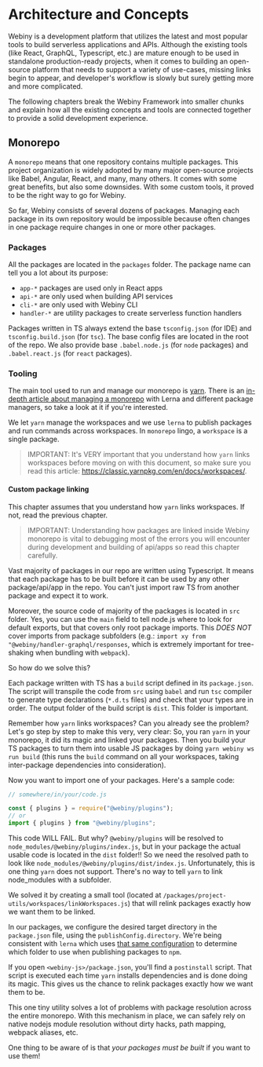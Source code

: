 # Architecture and Concepts

Webiny is a development platform that utilizes the latest and most popular tools to build serverless applications and APIs. Although the existing tools (like React, GraphQL, Typescript, etc.) are mature enough to be used in standalone production-ready projects, when it comes to building an open-source platform that needs to support a variety of use-cases, missing links begin to appear, and developer's workflow is slowly but surely getting more and more complicated.

The following chapters break the Webiny Framework into smaller chunks and explain how all the existing concepts and tools are connected together to provide a solid development experience.

## Monorepo

A `monorepo` means that one repository contains multiple packages. This project organization is widely adopted by many major open-source projects like Babel, Angular, React, and many, many others. It comes with some great benefits, but also some downsides. With some custom tools, it proved to be the right way to go for Webiny.

So far, Webiny consists of several dozens of packages. Managing each package in its own repository would be impossible because often changes in one package require changes in one or more other packages.

### Packages

All the packages are located in the `packages` folder. The package name can tell you a lot about its purpose:

- `app-*` packages are used only in React apps
- `api-*` are only used when building API services
- `cli-*` are only used with Webiny CLI
- `handler-*` are utility packages to create serverless function handlers

Packages written in TS always extend the base `tsconfig.json` (for IDE) and `tsconfig.build.json` (for `tsc`). The base config files are located in the root of the repo. We also provide base `.babel.node.js` (for `node` packages) and `.babel.react.js` (for `react` packages).

### Tooling

The main tool used to run and manage our monorepo is [yarn](https://yarnpkg.com/). There is an [in-depth article about managing a monorepo](https://doppelmutzi.github.io/monorepo-lerna-yarn-workspaces/) with Lerna and different package managers, so take a look at it if you're interested.

We let `yarn` manage the workspaces and we use `lerna` to publish packages and run commands across workspaces. In `monorepo` lingo, a `workspace` is a single package.

> IMPORTANT: It's VERY important that you understand how `yarn` links workspaces before moving on with this document, so make sure you read this article: https://classic.yarnpkg.com/en/docs/workspaces/.

#### Custom package linking

This chapter assumes that you understand how `yarn` links workspaces. If not, read the previous chapter.

> IMPORTANT: Understanding how packages are linked inside Webiny monorepo is vital to debugging most of the errors you will encounter during development and building of api/apps so read this chapter carefully.

Vast majority of packages in our repo are written using Typescript. It means that each package has to be built before it can be used by any other package/api/app in the repo. You can't just import raw TS from another package and expect it to work.

Moreover, the source code of majority of the packages is located in `src` folder. Yes, you can use the `main` field to tell node.js where to look for default exports, but that covers only root package imports. This _DOES NOT_ cover imports from package subfolders (e.g.: `import xy from "@webiny/handler-graphql/responses`, which is extremely important for tree-shaking when bundling with `webpack`).

So how do we solve this?

Each package written with TS has a `build` script defined in its `package.json`. The script will transpile the code from `src` using `babel` and run `tsc` compiler to generate type declarations (`*.d.ts` files) and check that your types are in order. The output folder of the build script is `dist`. This folder is important.

Remember how `yarn` links workspaces? Can you already see the problem? Let's go step by step to make this very, very clear:
So, you ran `yarn` in your monorepo, it did its magic and linked your packages. Then you build your TS packages to turn them into usable JS packages by doing `yarn webiny ws run build` (this runs the `build` command on all your workspaces, taking inter-package dependencies into consideration).

Now you want to import one of your packages. Here's a sample code:

```js
// somewhere/in/your/code.js

const { plugins } = require("@webiny/plugins");
// or
import { plugins } from "@webiny/plugins";
```

This code WILL FAIL. But why? `@webiny/plugins` will be resolved to `node_modules/@webiny/plugins/index.js`, but in your package the actual usable code is located in the `dist` folder!! So we need the resolved path to look like `node_modules/@webiny/plugins/dist/index.js`. Unfortunately, this is one thing `yarn` does not support. There's no way to tell `yarn` to link node_modules with a subfolder.

We solved it by creating a small tool (located at `/packages/project-utils/workspaces/linkWorkspaces.js`) that will relink packages exactly how we want them to be linked.

In our packages, we configure the desired target directory in the `package.json` file, using the `publishConfig.directory`. We're being consistent with `lerna` which uses [that same configuration](https://github.com/lerna/lerna/tree/master/commands/publish#publishconfigdirectory) to determine which folder to use when publishing packages to `npm`.

If you open `<webiny-js>/package.json`, you'll find a `postinstall` script. That script is executed each time `yarn` installs dependencies and is done doing its magic. This gives us the chance to relink packages exactly how we want them to be.

This one tiny utility solves a lot of problems with package resolution across the entire monorepo. With this mechanism in place, we can safely rely on native nodejs module resolution without dirty hacks, path mapping, webpack aliases, etc.

One thing to be aware of is that _your packages must be built_ if you want to use them!
